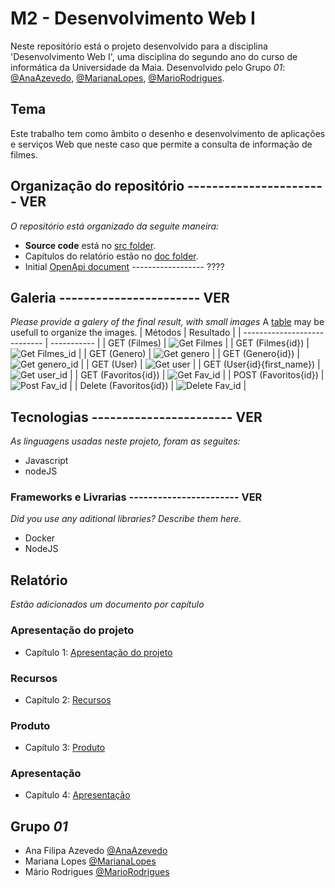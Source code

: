 # M2 - Desenvolvimento Web I

Neste repositório está o projeto desenvolvido para a disciplina 'Desenvolvimento Web I', uma disciplina do segundo ano do curso de informática da Universidade da Maia. Desenvolvido pelo Grupo _01_: [@AnaAzevedo](https://github.com/AnaAzevedo2), [@MarianaLopes](https://github.com/marlope02), [@MarioRodrigues](https://github.com/MarioRodrigues2304).

## Tema 

Este trabalho tem como âmbito o desenho e desenvolvimento de aplicações e serviços Web que neste caso que permite a consulta de informação de filmes.

## Organização do repositório ----------------------- VER

_O repositório está organizado da seguite maneira:_
* **Source code** está no [src folder](src/).
* Capítulos do relatório estão no [doc folder](doc/).
* Initial [OpenApi document](api/openapi.yaml) ------------------ ???? 

## Galeria ----------------------- VER

_Please provide a galery of the final result, with small images_
A [table](https://www.markdownguide.org/extended-syntax/#tables) may be usefull to organize the images.
| Métodos                      | Resultado   |
| ---------------------------- | ----------- |
| GET (Filmes)                 | ![Get Filmes](doc/images/image09.png)       |
| GET (Filmes{id})             | ![Get Filmes_id](doc/images/image09.png)       |
| GET (Genero)                 | ![Get genero](doc/images/image09.png)       |
| GET (Genero{id})             | ![Get genero_id](doc/images/image09.png)       |
| GET (User)                   | ![Get user](doc/images/image09.png)       |
| GET (User{id}{first_name})   | ![Get user_id](doc/images/image09.png)       |
| GET (Favoritos{id})          | ![Get Fav_id](doc/images/image09.png)       |
| POST (Favoritos{id})         | ![Post Fav_id](doc/images/image09.png)       |
| Delete (Favoritos{id})       | ![Delete Fav_id](doc/images/image09.png)       |

## Tecnologias ----------------------- VER

_As linguagens usadas neste projeto, foram as seguites:_
* Javascript
* nodeJS


### Frameworks e Livrarias ----------------------- VER

_Did you use any aditional libraries? Describe them here._
* Docker
* NodeJS

## Relatório
_Estão adicionados um documento por capítulo_

### Apresentação do projeto
* Capítulo 1: [Apresentação do projeto](doc/c1.md)
### Recursos
* Capítulo 2: [Recursos](doc/c2.md)
### Produto
* Capítulo 3: [Produto](doc/c3.md)
### Apresentação
* Capítulo 4: [Apresentação](doc/c4.md)

## Grupo _01_
* Ana Filipa Azevedo [@AnaAzevedo](https://github.com/AnaAzevedo2) 
* Mariana Lopes [@MarianaLopes](https://github.com/marlope02) 
* Mário Rodrigues [@MarioRodrigues](https://github.com/MarioRodrigues2304)
